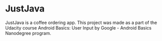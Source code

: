 # JustJava
JustJava is a coffee ordering app. This project was made as a part of the Udacity course Android Basics: User Input by Google - Android Basics Nanodegree program.
